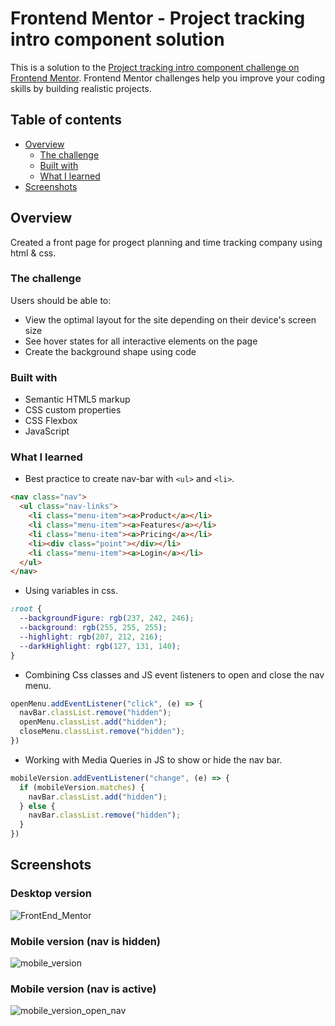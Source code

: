 # Frontend Mentor - Project tracking intro component solution

This is a solution to the [Project tracking intro component challenge on Frontend Mentor](https://www.frontendmentor.io/challenges/project-tracking-intro-component-5d289097500fcb331a67d80e). Frontend Mentor challenges help you improve your coding skills by building realistic projects. 

## Table of contents

- [Overview](#overview)
  - [The challenge](#the-challenge)
  - [Built with](#built-with)
  - [What I learned](#what-i-learned)
- [Screenshots](#screenshots)

## Overview

Created a front page for progect planning and time tracking company using html & css.

### The challenge

Users should be able to:

- View the optimal layout for the site depending on their device's screen size
- See hover states for all interactive elements on the page
- Create the background shape using code

### Built with

- Semantic HTML5 markup
- CSS custom properties
- CSS Flexbox
- JavaScript

### What I learned

- Best practice to create nav-bar with ```<ul>``` and ```<li>```.

```html
<nav class="nav">
  <ul class="nav-links">
    <li class="menu-item"><a>Product</a></li>
    <li class="menu-item"><a>Features</a></li>
    <li class="menu-item"><a>Pricing</a></li>
    <li><div class="point"></div></li>
    <li class="menu-item"><a>Login</a></li>
  </ul>
</nav>
```

- Using variables in css.

```css
:root {
  --backgroundFigure: rgb(237, 242, 246);
  --background: rgb(255, 255, 255);
  --highlight: rgb(207, 212, 216);
  --darkHighlight: rgb(127, 131, 140);
}
```

- Combining Css classes and JS event listeners to open and close the nav menu.

```js
openMenu.addEventListener("click", (e) => {
  navBar.classList.remove("hidden");
  openMenu.classList.add("hidden");
  closeMenu.classList.remove("hidden");
})
```

- Working with Media Queries in JS to show or hide the nav bar.

```js
mobileVersion.addEventListener("change", (e) => {
  if (mobileVersion.matches) {
    navBar.classList.add("hidden");
  } else {
    navBar.classList.remove("hidden");
  }
})
```

## Screenshots

### Desktop version

![FrontEnd_Mentor](https://user-images.githubusercontent.com/88268603/147874776-54adcc74-196c-4d07-b218-32542326812d.JPG)

### Mobile version (nav is hidden)

![mobile_version](https://user-images.githubusercontent.com/88268603/147874798-6e25442e-60a2-4352-b23e-9d4246de7eb4.JPG)

### Mobile version (nav is active)

![mobile_version_open_nav](https://user-images.githubusercontent.com/88268603/147874819-bb268780-d1d1-48fd-9d53-ef3e57e4e73b.JPG)